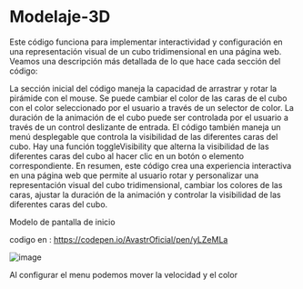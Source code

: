 # Modelaje-3D

Este código funciona para implementar interactividad y configuración en una representación visual de un cubo tridimensional en una página web. Veamos una descripción más detallada de lo que hace cada sección del código:

La sección inicial del código maneja la capacidad de arrastrar y rotar la pirámide con el mouse.
Se puede cambiar el color de las caras de el cubo con el color seleccionado por el usuario a través de un selector de color.
La duración de la animación de el cubo puede ser controlada por el usuario a través de un control deslizante de entrada.
El código también maneja un menú desplegable que controla la visibilidad de las diferentes caras del cubo.
Hay una función toggleVisibility que alterna la visibilidad de las diferentes caras del cubo al hacer clic en un botón o elemento correspondiente.
En resumen, este código crea una experiencia interactiva en una página web que permite al usuario rotar y personalizar una representación visual del cubo tridimensional, cambiar los colores de las caras, ajustar la duración de la animación y controlar la visibilidad de las diferentes caras del cubo.


Modelo de pantalla de inicio 

codigo en : https://codepen.io/AvastrOficial/pen/yLZeMLa 

![image](https://github.com/AvastrOficial/Modelaje-3D/assets/91764815/f9e38958-5593-442d-92ce-b9d15a66d292)

Al configurar el menu podemos mover la velocidad y el color 


